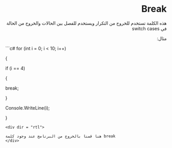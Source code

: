 
<div dir = "rtl">

# Break

هذه الكلمة تستخدم للخروج من التكرار ويستخدم للفصل بين الحالات والخروج من الحالة في switch cases

مثال:
</div>
```c#
for (int i = 0; i < 10; i++)

{

if (i == 4)

{

break;

}

Console.WriteLine(i);

}
```
<div dir = "rtl">

هنا قمنا بالخروج من البرنامج عند وجود كلمة break
</div>
